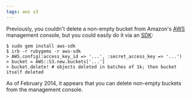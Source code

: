 ```yaml
---
tags: aws s3
---
```


Previously, you couldn't delete a non-empty bucket from Amazon's [AWS](/wiki/AWS) management console, but you could easily do it via an [SDK](/wiki/SDK):

```shell
$ sudo gem install aws-sdk
$ irb -r rubygems -r aws-sdk
> AWS.config(:access_key_id => '...', :secret_access_key => '...')
> bucket = AWS::S3.new.buckets['...']
> bucket.delete! # objects deleted in batches of 1k; then bucket itself deleted
```

As of February 2014, it appears that you can delete non-empty buckets from the management console.
